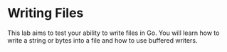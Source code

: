 # Writing Files

This lab aims to test your ability to write files in Go. You will learn how to write a string or bytes into a file and how to use buffered writers.

